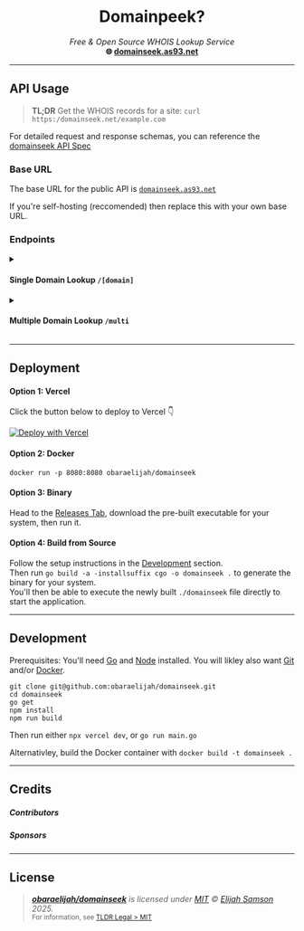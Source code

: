 <h1 align="center">Domainpeek?</h1>
<p align="center">
<i>Free & Open Source WHOIS Lookup Service</i>
<br />
<b>🌐 <a href="https:/domainseek.net/">domainseek.as93.net</a></b><br />
</p>

---

## API Usage

> **TL;DR** Get the WHOIS records for a site: `curl https:/domainseek.net/example.com`

For detailed request and response schemas, you can reference the [domainseek API Spec]()

### Base URL

The base URL for the public API is [`domainseek.as93.net`](https:/domainseek.net)

If you're self-hosting (reccomended) then replace this with your own base URL.

### Endpoints

<details>
  <summary><h4>Single Domain Lookup <code>/[domain]</code></h4></summary>

- **URL**: `/[domain]`
- **Method**: `GET`
- **URL Params**: None
- **Success Response**:
  - **Code**: 200
  - **Content**: WHOIS data for the specified domain in JSON format.
- **Error Response**:
  - **Code**: 400 BAD REQUEST
  - **Content**: `{ "error": "Domain not specified" }`
  - **Code**: 404 NOT FOUND
  - **Content**: `{ "error": "Domain not found" }`
- **Sample Call**:

```
curl https://your-api-url.com/example.com`
```

</details>

<details>
  <summary><h4>Multiple Domain Lookup <code>/multi</code></h4></summary>

- **URL**: `/multi`
- **Method**: `GET`
- **Query Params**: 
  - **domains**: A comma-separated list of domains.
- **Success Response**:
  - **Code**: 200
  - **Content**: Array of WHOIS data for the specified domains in JSON format.
- **Error Response**:
  - **Code**: 400 BAD REQUEST
  - **Content**: `{ "error": "No domains specified" }`
  - **Code**: 500 INTERNAL SERVER ERROR
  - **Content**: `{ "error": "[error message]" }`
- **Sample Call**:

```
curl "https://your-api-url.com/multi?domains=example.com,example.net"
```

</details>

---

## Deployment

#### Option 1: Vercel

Click the button below to deploy to Vercel 👇

[![Deploy with Vercel](https://vercel.com/button)](https://vercel.com/new/clone?repository-url=https%3A%2F%2Fgithub.com%2Fobaraelijah%2Fdomainseek&demo-title=domainseek%20Demo&demo-url=https%3A%2F%2Fdomainseek.as93.net&demo-image=https%3A%2F%2Fi.ibb.co%2FJ5r1zCP%2Fdomainseek-square.png)

#### Option 2: Docker

```shell
docker run -p 8080:8080 obaraelijah/domainseek
```

#### Option 3: Binary

Head to the [Releases Tab](/releases), download the pre-built executable for your system, then run it.

#### Option 4: Build from Source

Follow the setup instructions in the [Development](#development) section.<br>
Then run `go build -a -installsuffix cgo -o domainseek .` to generate the binary for your system.<br>
You'll then be able to execute the newly built `./domainseek` file directly to start the application.

---

## Development

Prerequisites: You'll need [Go](https://go.dev/) and [Node](https://nodejs.org/) installed. You will likley also want [Git](https://git-scm.com/) and/or [Docker](https://www.docker.com/).

```
git clone git@github.com:obaraelijah/domainseek.git
cd domainseek
go get
npm install
npm run build
```

Then run either `npx vercel dev`, or `go run main.go`

Alternativley, build the Docker container with `docker build -t domainseek .`

---

## Credits

##### Contributors

##### Sponsors

---

## License

> _**[obaraelijah/domainseek](https://github.com/obaraelijah/domainseek)** is licensed under [MIT](https://github.com/obaraelijah/domainseek/blob/HEAD/LICENSE) © [Elijah Samson](https://elijahobara.com) 2025._<br>
> <sup align="right">For information, see <a href="https://tldrlegal.com/license/mit-license">TLDR Legal > MIT</a></sup>

